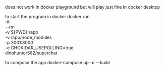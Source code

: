 does not work in docker playground but will play just fine in docker desktop

to start the program in docker
    docker run \
    -it \
    --rm \
    -v ${PWD}:/app \
    -v /app/node_modules \
    -p 3001:3000 \
    -e CHOKIDAR_USEPOLLING=true \
    dinohunter582/superchat

to compose the app
docker-compose up -d --build

